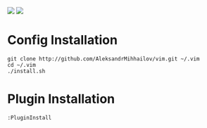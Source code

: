 [![](http://img.shields.io/badge/status-stable-brightgreen.svg)](https://twitter.com/jet4fire)
[![](http://img.shields.io/badge/aleksandr-approved-orange.svg)](https://twitter.com/jet4fire)

# Config Installation

    git clone http://github.com/AleksandrMihhailov/vim.git ~/.vim
    cd ~/.vim
    ./install.sh

# Plugin Installation

    :PluginInstall
